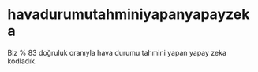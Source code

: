 # havadurumutahminiyapanyapayzeka
Biz % 83 doğruluk oranıyla hava durumu tahmini yapan yapay zeka kodladık.
